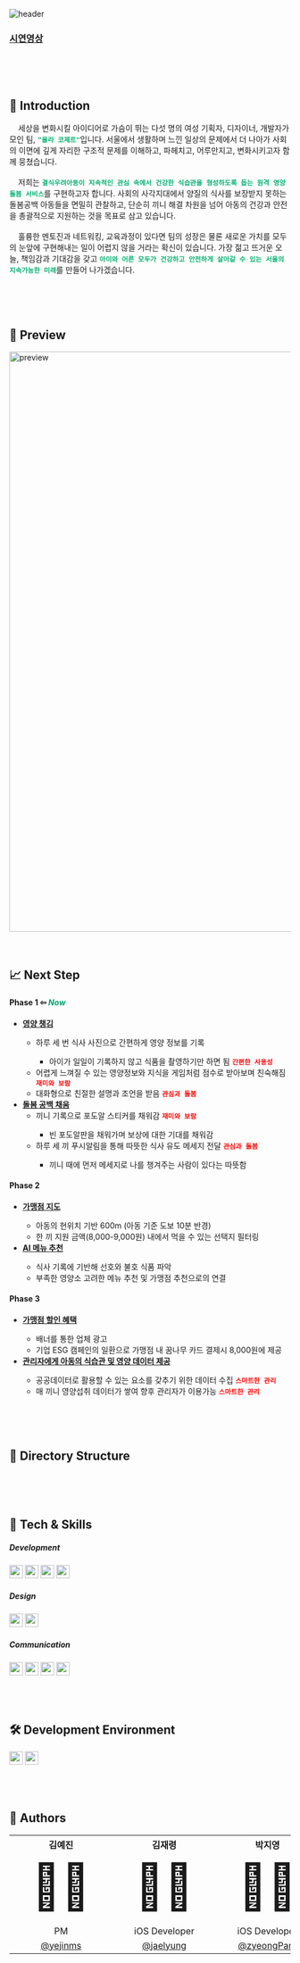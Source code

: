 ![header](https://capsule-render.vercel.app/api?type=Soft&color=gradient&height=200&section=header&text=Hola%20Cosette&fontSize=90&fontAlignY=44&desc=올라%20코제트&descSize=28&descAlignY=70&animation=fadeIn)

### <a href="https://www.youtube.com/watch?v=7OwEjP83Yy4">시연영상</a>
<br>
<br>
<br>

<h2>🌱 Introduction</h1>
<p width=300>
    &nbsp&nbsp&nbsp
    세상을 변화시킬 아이디어로 가슴이 뛰는 다섯 명의 여성 기획자, 디자이너, 개발자가 모인 팀, <strong><code style="color: #00b070">"올라 코제트"</code></strong>입니다. 서울에서 생활하며 느낀 일상의 문제에서 더 나아가 사회의 이면에 깊게 자리한 구조적 문제를 이해하고, 파헤치고, 어루만지고, 변화시키고자 함께 뭉쳤습니다.
    <br><br>
    &nbsp&nbsp&nbsp
    저희는 <strong><code style="color: #00b070">결식우려아동이 지속적인 관심 속에서 건강한 식습관을 형성하도록 돕는 원격 영양돌봄 서비스</code></strong>를 구현하고자 합니다. 사회의 사각지대에서 양질의 식사를 보장받지 못하는 돌봄공백 아동들을 면밀히 관찰하고, 단순히 끼니 해결 차원을 넘어 아동의 건강과 안전을 총괄적으로 지원하는 것을 목표로 삼고 있습니다.
    <br>
    <br>
    &nbsp&nbsp&nbsp
    훌륭한 멘토진과 네트워킹, 교육과정이 있다면 팀의 성장은 물론 새로운 가치를 모두의 눈앞에 구현해내는 일이 어렵지 않을 거라는 확신이 있습니다. 가장 젊고 뜨거운 오늘, 책임감과 기대감을 갖고 <strong><code style="color: #00b070">아이와 어른 모두가 건강하고 안전하게 살아갈 수 있는 서울의 지속가능한 미래</code></strong>를 만들어 나가겠습니다.
</p>
<br>
<br>
<br>

<h2>📱 Preview</h1>

<img width="1040" alt="preview" src="https://github.com/Hola-Cosette/kini/assets/61307199/df1e9de4-7eb3-4645-9a7b-905ea091e6dd">
<br>
<br>
<br>

<h2>📈 Next Step</h1>
<h4>Phase 1 ⇦ <span style="color: #00a070"><i>Now</i></span></h4>
<ul>
    <li><strong><u>영양 챙김</u></strong></li>
    <ul>
        <li>하루 세 번 식사 사진으로 간편하게 영양 정보를 기록</li>
        <ul>
            <li>아이가 일일이 기록하지 않고 식품을 촬영하기만 하면 됨  <strong><code style="color: #ff0000">간편한 사용성</code></strong></li>
        </ul>
        <li>어렵게 느껴질 수 있는 영양정보와 지식을 게임처럼 점수로 받아보며 친숙해짐 <strong><code style="color: #ff0000">재미와 보람</code></strong></li>
        <li>대화형으로 친절한 설명과 조언을 받음 <strong><code style="color: #ff0000">관심과 돌봄</code></strong></li>
    </ul>
    <li><strong><u>돌봄 공백 채움</u></strong>
    <ul>
        <li>끼니 기록으로 포도알 스티커를 채워감 <strong><code style="color: #ff0000">재미와 보람</code></strong></li>
        <ul>
            <li>빈 포도알판을 채워가며 보상에 대한 기대를 채워감</li>
        </ul>
        <li>하루 세 끼 푸시알림을 통해 따뜻한 식사 유도 메세지 전달 <strong><code style="color: #ff0000">관심과 돌봄</code></strong></li>
        <ul>
            <li>끼니 때에 먼저 메세지로 나를 챙겨주는 사람이 있다는 따뜻함</li>
        </ul>
    </ul>
</ul>
<h4>Phase 2</h4>
<ul>
    <li><strong><u>가맹점 지도</u></strong></li>
    <ul>
        <li>아동의 현위치 기반 600m (아동 기준 도보 10분 반경)</li>
        <li>한 끼 지원 금액(8,000-9,000원) 내에서 먹을 수 있는 선택지 필터링</li>
    </ul>
    <li><strong><u>AI 메뉴 추천</u></strong></li>
    <ul>
        <li>식사 기록에 기반해 선호와 불호 식품 파악</li>
        <li>부족한 영양소 고려한 메뉴 추천 및 가맹점 추천으로의 연결</li>
    </ul>
</ul>
<h4>Phase 3</h4>
<ul>
    <li><strong><u>가맹점 할인 혜택</u></strong></li>
    <ul>
        <li>배너를 통한 업체 광고</li>
        <li>기업 ESG 캠페인의 일환으로 가맹점 내 꿈나무 카드 결제시 8,000원에 제공</li>
    </ul>
    <li><strong><u>관리자에게 아동의 식습관 및 영양 데이터 제공</u></strong></li>
    <ul>
        <li>공공데이터로 활용할 수 있는 요소를 갖추기 위한 데이터 수집 <strong><code style="color: #ff0000">스마트한 관리</code></strong></li>
        <li>매 끼니 영양섭취 데이터가 쌓여 향후 관리자가 이용가능 <strong><code style="color: #ff0000">스마트한 관리</code></strong></li>
    </ul>
</ul>

<br>
<br>
<br>

<h2>📁 Directory Structure</h2>

<br>
<br>
<br>

<h2>🔩 Tech & Skills</h2>
<h5>Development</h5>
<div style="float: .left">
    <img height="24" src="https://img.shields.io/badge/SwiftUI-blue"> 
    <img height="24" src="https://img.shields.io/badge/UIKit-blue"> 
    <img height="24" src="https://img.shields.io/badge/Alamofire-blue"> 
    <img height="24" src="https://img.shields.io/badge/FoodLensAPI-blue"> <br>
</div>

<h5>Design</h5>
<div style="float: .left">
    <img height="24" src="https://img.shields.io/badge/Figma-red"> 
    <img height="24" src="https://img.shields.io/badge/Sketch-red"> <br>
</div>

<h5>Communication</h5>
<div style="float: .left">
    <img height="24" src="https://img.shields.io/badge/Github-yellow"> 
    <img height="24" src="https://img.shields.io/badge/Notion-yellow"> 
    <img height="24" src="https://img.shields.io/badge/Slack-yellow">
    <img height="24" src="https://img.shields.io/badge/Teams-yellow">
</div>

<br>
<br>
<br>

<h2>🛠 Development Environment</h2>
<div style="float: .left">
    <img height="24" src="https://img.shields.io/badge/iOS-16+-silver">
    <img height="24" src="https://img.shields.io/badge/Xcode-14.3-blue">
</div>

<br>
<br>
<br>

<h2>👥 Authors</h1>
<table border=0 align=center>
    <th width=150>김예진</th>
    <th width=150>김재령</th>
    <th width=150>박지영</th>
    <th width=150>박진영</th>
    <th width=150>오수현</th>
    <tr align=center>
        <td style="font-size:500%">🧑‍💼</td>
        <td style="font-size:500%">👩‍💻</td>
        <td style="font-size:500%">🧑‍💻</td>
        <td style="font-size:500%">👩‍🎨</td>
        <td style="font-size:500%">🧑‍💻</td>
    </tr>
    <tr align=center>
        <td>PM</td>
        <td>iOS Developer</td>
        <td>iOS Developer</td>
        <td>UI/UX Designer</td>
        <td>iOS Developer</td>
    </tr>
    <tr align=center>
        <td width=150><a href="https://github.com/yejinms">@yejinms</a></th>
        <td width=150><a href="https://github.com/jaelyung">@jaelyung</a></th>
        <td width=150><a href="https://github.com/zyeongPark">@zyeongPark</a></th>
        <td width=150><a href="https://github.com/Claudia323">@Claudia323</th>
        <td width=150><a href="https://github.com/oceanooooo">@oceanooooo</a></th>
    </tr>
    </tr>
</table>

